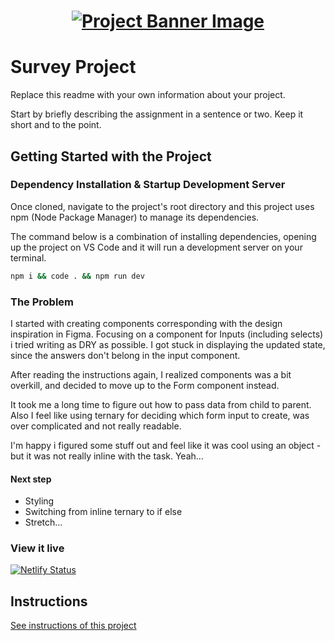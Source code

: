 <h1 align="center">
  <a href="">
    <img src="/src/assets/survey.svg" alt="Project Banner Image">
  </a>
</h1>

# Survey Project

Replace this readme with your own information about your project.

Start by briefly describing the assignment in a sentence or two. Keep it short and to the point.

## Getting Started with the Project

### Dependency Installation & Startup Development Server

Once cloned, navigate to the project's root directory and this project uses npm (Node Package Manager) to manage its dependencies.

The command below is a combination of installing dependencies, opening up the project on VS Code and it will run a development server on your terminal.

```bash
npm i && code . && npm run dev
```

### The Problem

I started with creating components corresponding with the design inspiration in Figma.
Focusing on a component for Inputs (including selects) i tried writing as DRY as possible.
I got stuck in displaying the updated state, since the answers don't belong in the input component.

After reading the instructions again, I realized components was a bit overkill, and decided to move up to the Form component instead.

It took me a long time to figure out how to pass data from child to parent.
Also I feel like using ternary for deciding which form input to create, was over complicated and not really readable.

I'm happy i figured some stuff out and feel like it was cool using an object - but it was not really inline with the task. Yeah...

#### Next step

- Styling
- Switching from inline ternary to if else
- Stretch...

### View it live

[![Netlify Status](https://api.netlify.com/api/v1/badges/d904cb41-fa81-4b23-b2de-8d9661656d01/deploy-status)](https://app.netlify.com/sites/sofias-super-villain-survey/deploys)

## Instructions

<a href="instructions.md">
   See instructions of this project
  </a>
